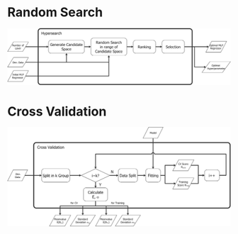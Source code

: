 # Random Search
![integrated flow chart](https://github.com/Cc-bugwriter/ARP_LBF/blob/master/Edraw/png/Processing/Processing_1_Randorm%20Search.png)
# Cross Validation
![integrated flow chart](https://github.com/Cc-bugwriter/ARP_LBF/blob/master/Edraw/png/Processing/Processing_3_Cross%20Validation.png)
